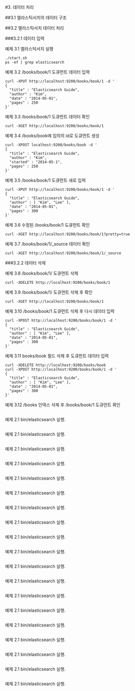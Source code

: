 #3. 데이터 처리


##3.1 엘라스틱서치의 데이터 구조


##3.2 엘라스틱서치 데이터 처리


###3.2.1 데이터 입력


예제 3.1 엘라스틱서치 실행
```
./start.sh
ps -ef | grep elasticsearch
```


예제 3.2 /books/book/1 도큐먼트 데이터 입력
```
curl -XPUT http://localhost:9200/books/book/1 -d '
{
  "title" : "Elasticsearch Guide",
  "author" : "Kim",
  "date" : "2014-05-01",
  "pages" : 250
}'
```


예제 3.3 /books/book/1 도큐먼트 데이터 확인
```
curl -XGET http://localhost:9200/books/book/1
```


예제 3.4 /books/book에 임의의 id로 도큐먼트 생성
```
curl -XPOST localhost:9200/books/book -d '
{
  "title" : "Elasticsearch Guide",
  "author" : "Kim",
  "started" : "2014-05-1",
  "pages" : 250
}'
```


예제 3.5 /books/book/1 도큐먼트 새로 입력
```
curl -XPUT http://localhost:9200/books/book/1 -d '
{
  "title" : "Elasticsearch Guide",
  "author" : [ "Kim", "Lee" ],
  "date" : "2014-05-01",
  "pages" : 300
}'
```


예제 3.6 수정된 /books/book/1 도큐먼트 확인
```
curl -XGET http://localhost:9200/books/book/1?pretty=true
```


예제 3.7 /books/book/1/_source 데이터 확인
```
curl -XGET http://localhost:9200/books/book/1/_source
```


###3.2.2 데이터 삭제

예제 3.8 /books/book/1/ 도큐먼트 삭제
```
curl -XDELETE http://localhost:9200/books/book/1
```


예제 3.9 /books/book/1/ 도큐먼트 삭제 후 확인
```
curl -XGET http://localhost:9200/books/book/1
```


예제 3.10 /books/book/1 도큐먼트 삭제 후 다시 데이터 입력
```
curl -XPOST http://localhost:9200/books/book/1 -d '
{
  "title" : "Elasticsearch Guide",
  "author" : [ "Kim", "Lee" ],
  "date" : "2014-05-01",
  "pages" : 300
}'
```


예제 3.11 books/book 필드 삭제 후 도큐먼트 데이터 입력
```
curl -XDELETE http://localhost:9200/books/book
curl -XPOST http://localhost:9200/books/book/1 -d '
{
  "title" : "Elasticsearch Guide",
  "author" : [ "Kim", "Lee" ],
  "date" : "2014-05-01",
  "pages" : 300
}'
```


예제 3.12 /books 인덱스 삭제 후 /books/book/1 도큐먼트 확인
```

```


예제 2.1 bin/elasticsearch 실행.
```

```


예제 2.1 bin/elasticsearch 실행.
```

```


예제 2.1 bin/elasticsearch 실행.
```

```


예제 2.1 bin/elasticsearch 실행.
```

```


예제 2.1 bin/elasticsearch 실행.
```

```


예제 2.1 bin/elasticsearch 실행.
```

```


예제 2.1 bin/elasticsearch 실행.
```

```


예제 2.1 bin/elasticsearch 실행.
```

```


예제 2.1 bin/elasticsearch 실행.
```

```


예제 2.1 bin/elasticsearch 실행.
```

```


예제 2.1 bin/elasticsearch 실행.
```

```


예제 2.1 bin/elasticsearch 실행.
```

```


예제 2.1 bin/elasticsearch 실행.
```

```


예제 2.1 bin/elasticsearch 실행.
```

```


예제 2.1 bin/elasticsearch 실행.
```

```


예제 2.1 bin/elasticsearch 실행.
```

```


예제 2.1 bin/elasticsearch 실행.
```

```


예제 2.1 bin/elasticsearch 실행.
```

```


예제 2.1 bin/elasticsearch 실행.
```

```
